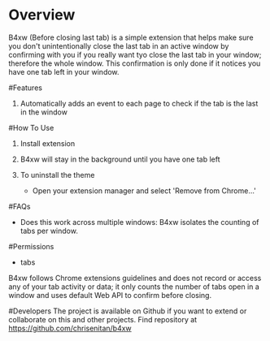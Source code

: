 # Overview

B4xw (Before closing last tab) is a simple extension that helps make sure you don't unintentionally close the last tab in an active window by confirming with you if you really want tyo close the last tab in your window; therefore the whole window.
This confirmation is only done if it notices you have one tab left in your window.

#Features

1. Automatically adds an event to each page to check if the tab is the last in the window

#How To Use

1. Install extension

2. B4xw will stay in the background until you have one tab left

3. To uninstall the theme

   - Open your extension manager and select 'Remove from Chrome...'

#FAQs

- Does this work across multiple windows: B4xw isolates the counting of tabs per window.

#Permissions

- tabs

B4xw follows Chrome extensions guidelines and does not record or access any of your tab activity or data; it only counts the number of tabs open in a window and uses default Web API to confirm before closing.

#Developers
The project is available on Github if you want to extend or collaborate on this and other projects. Find repository at https://github.com/chrisenitan/b4xw
